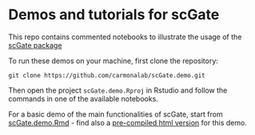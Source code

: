 # Demos and tutorials for scGate

This repo contains commented notebooks to illustrate the usage of the [scGate package](https://github.com/carmonalab/scGate)

To run these demos on your machine, first clone the repository:
```
git clone https://github.com/carmonalab/scGate.demo.git
```

Then open the project `scGate.demo.Rproj` in Rstudio and follow the commands in one of the available notebooks.

For a basic demo of the main functionalities of scGate, start from [scGate.demo.Rmd](https://github.com/carmonalab/scGate.demo/blob/master/scGate.demo.Rmd) - find also a [pre-compiled html version](https://carmonalab.github.io/scGate.demo/scGate.basic.usage.html) for this demo.
